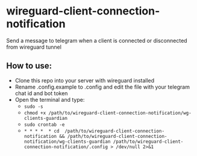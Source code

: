 # wireguard-client-connection-notification
Send a message to telegram when a client is connected or disconnected from wireguard tunnel

## How to use:
- Clone this repo into your server with wireguard installed
- Rename .config.example to .config and edit the file with your telegram chat id and bot token
- Open the terminal and type:
  - `sudo -s`
  - `chmod +x /path/to/wireguard-client-connection-notification/wg-clients-guardian`
  - `sudo crontab -e`
  - `* * * *  * cd  /path/to/wireguard-client-connection-notification && /path/to/wireguard-client-connection-notification/wg-clients-guardian /path/to/wireguard-client-connection-notification/.config > /dev/null 2>&1`
